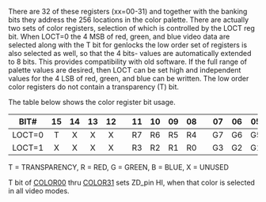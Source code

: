 There are 32 of these registers (xx=00-31) and together with the banking
bits they address the 256 locations in the color palette. There are
actually two sets of color registers, selection of which is controlled by
the LOCT reg bit. When LOCT=0 the 4 MSB of red, green, and blue
video data are selected along with the T bit for genlocks the low
order set of registers is also selected as well, so that the 4 bits-
values are automatically extended to 8 bits. This provides
compatibility with old software. If the full range of palette values
are desired, then LOCT can be set high and independent values for
the 4 LSB of red, green, and blue can be written. The low order
color registers do not contain a transparency (T) bit.

The table below shows the color register bit usage.


| BIT#   | 15 | 14 | 13 | 12 | | 11 | 10 | 09 | 08 | | 07 | 06 | 05 | 04 | | 03 | 02 | 01 | 00 |
|:------:|:--:|:--:|:--:|:--:|-|:--:|:--:|:--:|:--:|-|:--:|:--:|:--:|:--:|-|:--:|:--:|:--:|:--:|
| LOCT=0 | T  | X  | X  | X  | | R7 | R6 | R5 | R4 | | G7 | G6 | G5 | G4 | | B7 | B6 | B5 | B4 |
| LOCT=1 | X  | X  | X  | X  | | R3 | R2 | R1 | R0 | | G3 | G2 | G1 | G0 | | B3 | B2 | B1 | B0 |


T = TRANSPARENCY, R = RED, G = GREEN, B = BLUE, X = UNUSED

T bit of [COLOR00](COLORx.md) thru [COLOR31](COLORx.md) sets ZD_pin HI, when that color is
selected in all video modes.